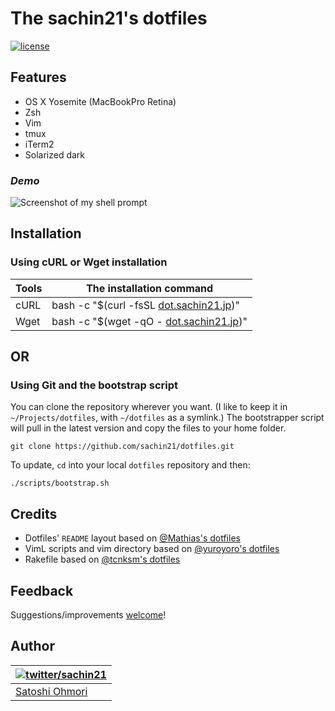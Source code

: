# The sachin21's dotfiles
[![license](http://img.shields.io/badge/license-MIT-blue.svg?style=flat)](./doc/LICENSE-MIT.txt "License")

## Features
- OS X Yosemite (MacBookPro Retina)
- Zsh
- Vim
- tmux
- iTerm2
- Solarized dark

### *Demo*
![Screenshot of my shell prompt](http://i.imgur.com/KVW2y9P.png)

## Installation
### Using cURL or Wget installation

| Tools | <a name="oneliner">The installation command</a> |
|-------|-------------------------------------------------|
| cURL | bash -c "$(curl -fsSL [dot.sachin21.jp](http://dot.sachin21.jp))" |
| Wget | bash -c "$(wget -qO - [dot.sachin21.jp](http://dot.sachin21.jp))" |

## OR

### Using Git and the bootstrap script

You can clone the repository wherever you want. (I like to keep it in `~/Projects/dotfiles`, with `~/dotfiles` as a symlink.) The bootstrapper script will pull in the latest version and copy the files to your home folder.

```
git clone https://github.com/sachin21/dotfiles.git
```

To update, `cd` into your local `dotfiles` repository and then:

```
./scripts/bootstrap.sh
```

## Credits

* Dotfiles' `README` layout based on [@Mathias's dotfiles](https://github.com/mathiasbynens/dotfiles)
* VimL scripts and vim directory based on [@yuroyoro's dotfiles](https://github.com/yuroyoro/dotfiles)
* Rakefile based on [@tcnksm's dotfiles](https://github.com/tcnksm/dotfiles)

## Feedback

Suggestions/improvements
[welcome](https://github.com/sachin21/dotfiles/issues)!

## Author

| [![twitter/sachin21](https://gravatar.com/userimage/49772896/a17286cabf5ef69a0d4c8dd2acc85d25.png?size=100)](http://twitter.com/sachin21__ "Follow @sachin21__ on Twitter") |
|---|
| [Satoshi Ohmori](http://profile.sachin21.info) |
